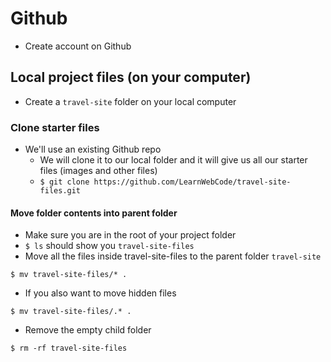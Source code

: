 # Github
* Create account on Github

## Local project files (on your computer)
* Create a `travel-site` folder on your local computer

### Clone starter files
* We'll use an existing Github repo
    - We will clone it to our local folder and it will give us all our starter files (images and other files)
    - `$ git clone https://github.com/LearnWebCode/travel-site-files.git`

#### Move folder contents into parent folder
* Make sure you are in the root of your project folder
* `$ ls` should show you `travel-site-files`
* Move all the files inside travel-site-files to the parent folder `travel-site`

`$ mv travel-site-files/* .`

* If you also want to move hidden files

`$ mv travel-site-files/.* .`

* Remove the empty child folder

`$ rm -rf travel-site-files`
